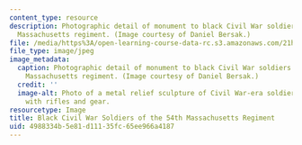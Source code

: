 ```yaml
---
content_type: resource
description: Photographic detail of monument to black Civil War soldiers of the 54th
  Massachusetts regiment. (Image courtesy of Daniel Bersak.)
file: /media/https%3A/open-learning-course-data-rc.s3.amazonaws.com/21h-223-war-american-society-fall-2002/4988334b5e81d11135fc65ee966a4187_21h-223f02.jpg
file_type: image/jpeg
image_metadata:
  caption: Photographic detail of monument to black Civil War soldiers of the 54th
    Massachusetts regiment. (Image courtesy of Daniel Bersak.)
  credit: ''
  image-alt: Photo of a metal relief sculpture of Civil War-era soldiers marching
    with rifles and gear.
resourcetype: Image
title: Black Civil War Soldiers of the 54th Massachusetts Regiment
uid: 4988334b-5e81-d111-35fc-65ee966a4187
---
```

